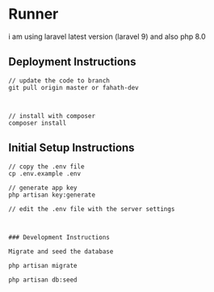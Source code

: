 # Runner

i am using laravel latest version (laravel 9) and also php 8.0 


## Deployment Instructions

```
// update the code to branch
git pull origin master or fahath-dev

 

// install with composer
composer install 
```

## Initial Setup Instructions

```
// copy the .env file
cp .env.example .env

// generate app key
php artisan key:generate

// edit the .env file with the server settings



### Development Instructions

Migrate and seed the database

php artisan migrate

php artisan db:seed
```
   
